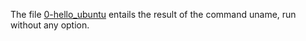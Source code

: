 The file [0-hello_ubuntu](0x00-vagrant/0-hello_ubuntu) entails the result of the command uname, run without any option.
